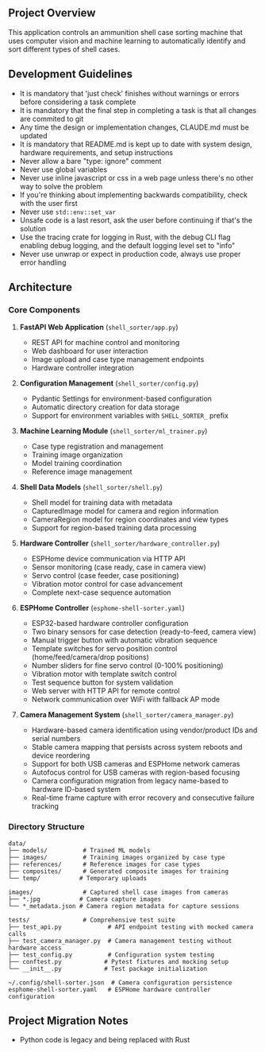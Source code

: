 ## Project Overview

This application controls an ammunition shell case sorting machine that uses computer vision and machine learning to automatically identify and sort different types of shell cases.

## Development Guidelines

- It is mandatory that 'just check' finishes without warnings or errors before considering a task complete
- It is mandatory that the final step in completing a task is that all changes are commited to git
- Any time the design or implementation changes, CLAUDE.md must be updated
- It is mandatory that README.md is kept up to date with system design, hardware requirements, and setup instructions
- Never allow a bare "type: ignore" comment
- Never use global variables
- Never use inline javascript or css in a web page unless there's no other way to solve the problem
- If you're thinking about implementing backwards compatibility, check with the user first
- Never use `std::env::set_var`
- Unsafe code is a last resort, ask the user before continuing if that's the solution
- Use the tracing crate for logging in Rust, with the debug CLI flag enabling debug logging, and the default logging level set to "info"
- Never use unwrap or expect in production code, always use proper error handling

## Architecture

### Core Components

1. **FastAPI Web Application** (`shell_sorter/app.py`)
   - REST API for machine control and monitoring
   - Web dashboard for user interaction
   - Image upload and case type management endpoints
   - Hardware controller integration

2. **Configuration Management** (`shell_sorter/config.py`)
   - Pydantic Settings for environment-based configuration
   - Automatic directory creation for data storage
   - Support for environment variables with `SHELL_SORTER_` prefix

3. **Machine Learning Module** (`shell_sorter/ml_trainer.py`)
   - Case type registration and management
   - Training image organization
   - Model training coordination
   - Reference image management

4. **Shell Data Models** (`shell_sorter/shell.py`)
   - Shell model for training data with metadata
   - CapturedImage model for camera and region information
   - CameraRegion model for region coordinates and view types
   - Support for region-based training data processing

5. **Hardware Controller** (`shell_sorter/hardware_controller.py`)
   - ESPHome device communication via HTTP API
   - Sensor monitoring (case ready, case in camera view)
   - Servo control (case feeder, case positioning)
   - Vibration motor control for case advancement
   - Complete next-case sequence automation

6. **ESPHome Controller** (`esphome-shell-sorter.yaml`)
   - ESP32-based hardware controller configuration
   - Two binary sensors for case detection (ready-to-feed, camera view)
   - Manual trigger button with automatic vibration sequence
   - Template switches for servo position control (home/feed/camera/drop positions)
   - Number sliders for fine servo control (0-100% positioning)
   - Vibration motor with template switch control
   - Test sequence button for system validation
   - Web server with HTTP API for remote control
   - Network communication over WiFi with fallback AP mode

7. **Camera Management System** (`shell_sorter/camera_manager.py`)
   - Hardware-based camera identification using vendor/product IDs and serial numbers
   - Stable camera mapping that persists across system reboots and device reordering
   - Support for both USB cameras and ESPHome network cameras
   - Autofocus control for USB cameras with region-based focusing
   - Camera configuration migration from legacy name-based to hardware ID-based system
   - Real-time frame capture with error recovery and consecutive failure tracking

### Directory Structure

```
data/
├── models/          # Trained ML models
├── images/          # Training images organized by case type
├── references/      # Reference images for case types
├── composites/      # Generated composite images for training
└── temp/           # Temporary uploads

images/              # Captured shell case images from cameras
├── *.jpg           # Camera capture images
└── *_metadata.json # Camera region metadata for capture sessions

tests/               # Comprehensive test suite
├── test_api.py             # API endpoint testing with mocked camera calls
├── test_camera_manager.py  # Camera management testing without hardware access
├── test_config.py          # Configuration system testing
├── conftest.py            # Pytest fixtures and mocking setup
└── __init__.py            # Test package initialization

~/.config/shell-sorter.json  # Camera configuration persistence
esphome-shell-sorter.yaml   # ESPHome hardware controller configuration
```

## Project Migration Notes

- Python code is legacy and being replaced with Rust
